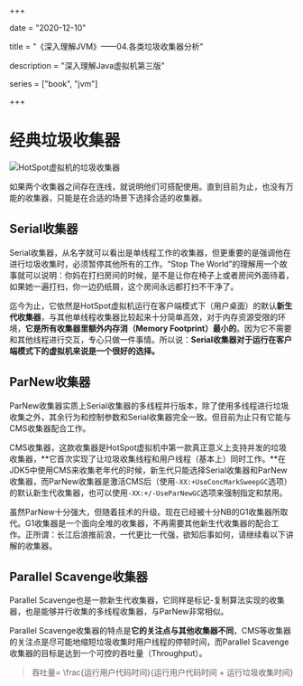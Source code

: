 +++

date = "2020-12-10"

title = "《深入理解JVM》——04.各类垃圾收集器分析"

description = "深入理解Java虚拟机第三版"

series = ["book", "jvm"]

+++

经典垃圾收集器
=
![HotSpot虚拟机的垃圾收集器](https://gopher-cn.icu/images/jvm/HotSpot-1.png)

如果两个收集器之间存在连线，就说明他们可搭配使用。直到目前为止，也没有万能的收集器，只能是在合适的场景下选择合适的收集器。

Serial收集器
-
Serial收集器，从名字就可以看出是单线程工作的收集器，但更重要的是强调他在进行垃圾收集时，必须暂停其他所有的工作。“Stop The World”的理解用一个故事就可以说明：你妈在打扫房间的时候，是不是让你在椅子上或者房间外面待着，如果她一遍打扫，你一边扔纸屑，这个房间永远都打扫不干净了。

迄今为止，它依然是HotSpot虚拟机运行在客户端模式下（用户桌面）的默认**新生代收集器**，与其他单线程收集器比较起来十分简单高效，对于内存资源受限的环境，**它是所有收集器里额外内存消（Memory Footprint）最小的**。因为它不需要和其他线程进行交互，专心只做一件事情。所以说：**Serial收集器对于运行在客户端模式下的虚拟机来说是一个很好的选择。**

ParNew收集器
-
ParNew收集器实质上Serial收集器的多线程并行版本，除了使用多线程进行垃圾收集之外，其余行为和控制参数和Serial收集器完全一致。但目前为止只有它能与CMS收集器配合工作。

CMS收集器，这款收集器是HotSpot虚拟机中第一款真正意义上支持并发的垃圾收集器，**它首次实现了让垃圾收集线程和用户线程（基本上）同时工作。**在JDK5中使用CMS来收集老年代的时候，新生代只能选择Serial收集器和ParNew收集器，而ParNew收集器是激活CMS后（使用`-XX:+UseConcMarkSweepGC`选项）的默认新生代收集器，也可以使用`-XX:+/-UseParNewGC`选项来强制指定和禁用。

虽然ParNew十分强大，但随着技术的升级。现在已经被十分NB的G1收集器所取代。G1收集器是一个面向全堆的收集器，不再需要其他新生代收集器的配合工作。正所谓：长江后浪推前浪，一代更比一代强，欲知后事如何，请继续看以下讲解的收集器。

Parallel Scavenge收集器
-
Parallel Scavenge也是一款新生代收集器，它同样是标记-复制算法实现的收集器，也是能够并行收集的多线程收集器，与ParNew非常相似。

Parallel Scavenge收集器的特点是**它的关注点与其他收集器不同**，CMS等收集器的关注点是尽可能地缩短垃圾收集时用户线程的停顿时间，而Parallel Scavenge收集器的目标是达到一个可控的吞吐量（Throughput）。

> 吞吐量= \frac{运行用户代码时间}{运行用户代码时间 + 运行垃圾收集时间}